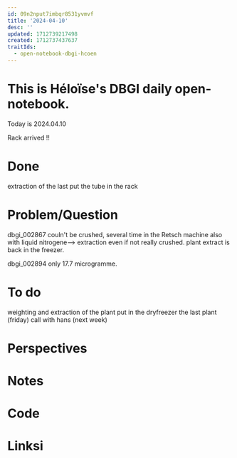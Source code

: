 ```yaml
---
id: 09n2nput7imbqr8531yvmvf
title: '2024-04-10'
desc: ''
updated: 1712739217498
created: 1712737437637
traitIds:
  - open-notebook-dbgi-hcoen
---
```


# This is Héloïse's DBGI daily open-notebook.

Today is 2024.04.10

Rack arrived !! 
# Done
extraction of the last 
put the tube in the rack 

# Problem/Question
dbgi_002867 couln't be crushed, several time in the Retsch machine also with liquid nitrogene--> extraction even if not really crushed. plant extract is back in the freezer. 

dbgi_002894 only 17.7 microgramme. 
# To do 
weighting and extraction of the plant 
put in the dryfreezer the last plant (friday)
call with hans (next week)
# Perspectives

# Notes

# Code

# Linksi